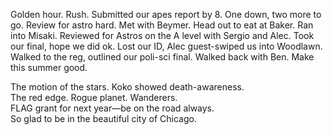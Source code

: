 Golden hour. Rush. Submitted our apes report by 8\. One down, two more to go. Review for astro hard. Met with Beymer. Head out to eat at Baker. Ran into Misaki. Reviewed for Astros on the A level with Sergio and Alec. Took our final, hope we did ok. Lost our ID, Alec guest-swiped us into Woodlawn. Walked to the reg, outlined our poli-sci final. Walked back with Ben. Make this summer good. 

The motion of the stars. Koko showed death-awareness.    
The red edge. Rogue planet. Wanderers.   
FLAG grant for next year—be on the road always.   
So glad to be in the beautiful city of Chicago.
